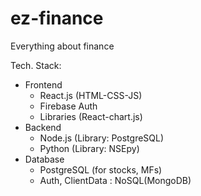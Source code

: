 # ez-finance
Everything about finance

Tech. Stack:

- Frontend
  - React.js (HTML-CSS-JS)
  - Firebase Auth
  - Libraries (React-chart.js)
- Backend
  - Node.js (Library: PostgreSQL)
  - Python (Library: NSEpy)
- Database
  - PostgreSQL (for stocks, MFs)
  - Auth, ClientData : NoSQL(MongoDB)
